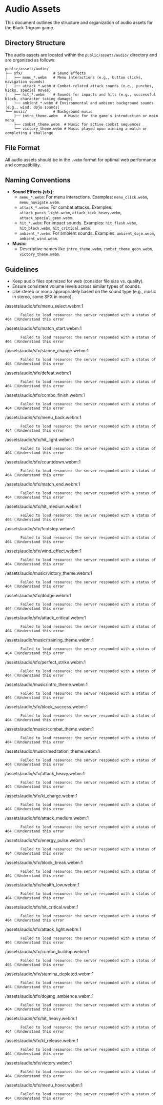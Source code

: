 # Audio Assets

This document outlines the structure and organization of audio assets for the Black Trigram game.

## Directory Structure

The audio assets are located within the `public/assets/audio/` directory and are organized as follows:

```
public/assets/audio/
├── sfx/              # Sound effects
│   ├── menu_*.webm   # Menu interactions (e.g., button clicks, navigation sounds)
│   ├── attack_*.webm # Combat-related attack sounds (e.g., punches, kicks, special moves)
│   ├── hit_*.webm    # Sounds for impacts and hits (e.g., successful block, character taking damage)
│   └── ambient_*.webm # Environmental and ambient background sounds (e.g., wind, dojo sounds)
└── music/            # Background music
    ├── intro_theme.webm   # Music for the game's introduction or main menu
    ├── combat_theme.webm  # Music for active combat sequences
    └── victory_theme.webm # Music played upon winning a match or completing a challenge
```

## File Format

All audio assets should be in the `.webm` format for optimal web performance and compatibility.

## Naming Conventions

- **Sound Effects (sfx):**
    - `menu_*.webm`: For menu interactions. Examples: `menu_click.webm`, `menu_navigate.webm`.
    - `attack_*.webm`: For combat attacks. Examples: `attack_punch_light.webm`, `attack_kick_heavy.webm`, `attack_special_geon.webm`.
    - `hit_*.webm`: For impact sounds. Examples: `hit_flesh.webm`, `hit_block.webm`, `hit_critical.webm`.
    - `ambient_*.webm`: For ambient sounds. Examples: `ambient_dojo.webm`, `ambient_wind.webm`.
- **Music:**
    - Descriptive names like `intro_theme.webm`, `combat_theme_geon.webm`, `victory_theme.webm`.

## Guidelines

- Keep audio files optimized for web (consider file size vs. quality).
- Ensure consistent volume levels across similar types of sounds.
- Use stereo or mono appropriately based on the sound type (e.g., music in stereo, some SFX in mono).

/assets/audio/sfx/menu_select.webm:1 
            
            
           Failed to load resource: the server responded with a status of 404 ()Understand this error
/assets/audio/sfx/match_start.webm:1 
            
            
           Failed to load resource: the server responded with a status of 404 ()Understand this error
/assets/audio/sfx/stance_change.webm:1 
            
            
           Failed to load resource: the server responded with a status of 404 ()Understand this error
/assets/audio/sfx/defeat.webm:1 
            
            
           Failed to load resource: the server responded with a status of 404 ()Understand this error
/assets/audio/sfx/combo_finish.webm:1 
            
            
           Failed to load resource: the server responded with a status of 404 ()Understand this error
/assets/audio/sfx/menu_back.webm:1 
            
            
           Failed to load resource: the server responded with a status of 404 ()Understand this error
/assets/audio/sfx/hit_light.webm:1 
            
            
           Failed to load resource: the server responded with a status of 404 ()Understand this error
/assets/audio/sfx/countdown.webm:1 
            
            
           Failed to load resource: the server responded with a status of 404 ()Understand this error
/assets/audio/sfx/match_end.webm:1 
            
            
           Failed to load resource: the server responded with a status of 404 ()Understand this error
/assets/audio/sfx/hit_medium.webm:1 
            
            
           Failed to load resource: the server responded with a status of 404 ()Understand this error
/assets/audio/sfx/footstep.webm:1 
            
            
           Failed to load resource: the server responded with a status of 404 ()Understand this error
/assets/audio/sfx/wind_effect.webm:1 
            
            
           Failed to load resource: the server responded with a status of 404 ()Understand this error
/assets/audio/music/victory_theme.webm:1 
            
            
           Failed to load resource: the server responded with a status of 404 ()Understand this error
/assets/audio/sfx/dodge.webm:1 
            
            
           Failed to load resource: the server responded with a status of 404 ()Understand this error
/assets/audio/sfx/attack_critical.webm:1 
            
            
           Failed to load resource: the server responded with a status of 404 ()Understand this error
/assets/audio/music/training_theme.webm:1 
            
            
           Failed to load resource: the server responded with a status of 404 ()Understand this error
/assets/audio/sfx/perfect_strike.webm:1 
            
            
           Failed to load resource: the server responded with a status of 404 ()Understand this error
/assets/audio/music/intro_theme.webm:1 
            
            
           Failed to load resource: the server responded with a status of 404 ()Understand this error
/assets/audio/sfx/block_success.webm:1 
            
            
           Failed to load resource: the server responded with a status of 404 ()Understand this error
/assets/audio/music/combat_theme.webm:1 
            
            
           Failed to load resource: the server responded with a status of 404 ()Understand this error
/assets/audio/music/meditation_theme.webm:1 
            
            
           Failed to load resource: the server responded with a status of 404 ()Understand this error
/assets/audio/sfx/attack_heavy.webm:1 
            
            
           Failed to load resource: the server responded with a status of 404 ()Understand this error
/assets/audio/sfx/ki_charge.webm:1 
            
            
           Failed to load resource: the server responded with a status of 404 ()Understand this error
/assets/audio/sfx/attack_medium.webm:1 
            
            
           Failed to load resource: the server responded with a status of 404 ()Understand this error
/assets/audio/sfx/energy_pulse.webm:1 
            
            
           Failed to load resource: the server responded with a status of 404 ()Understand this error
/assets/audio/sfx/block_break.webm:1 
            
            
           Failed to load resource: the server responded with a status of 404 ()Understand this error
/assets/audio/sfx/health_low.webm:1 
            
            
           Failed to load resource: the server responded with a status of 404 ()Understand this error
/assets/audio/sfx/hit_critical.webm:1 
            
            
           Failed to load resource: the server responded with a status of 404 ()Understand this error
/assets/audio/sfx/attack_light.webm:1 
            
            
           Failed to load resource: the server responded with a status of 404 ()Understand this error
/assets/audio/sfx/combo_buildup.webm:1 
            
            
           Failed to load resource: the server responded with a status of 404 ()Understand this error
/assets/audio/sfx/stamina_depleted.webm:1 
            
            
           Failed to load resource: the server responded with a status of 404 ()Understand this error
/assets/audio/sfx/dojang_ambience.webm:1 
            
            
           Failed to load resource: the server responded with a status of 404 ()Understand this error
/assets/audio/sfx/hit_heavy.webm:1 
            
            
           Failed to load resource: the server responded with a status of 404 ()Understand this error
/assets/audio/sfx/ki_release.webm:1 
            
            
           Failed to load resource: the server responded with a status of 404 ()Understand this error
/assets/audio/sfx/victory.webm:1 
            
            
           Failed to load resource: the server responded with a status of 404 ()Understand this error
/assets/audio/sfx/menu_hover.webm:1 
            
            
           Failed to load resource: the server responded with a status of 404 ()Understand this error